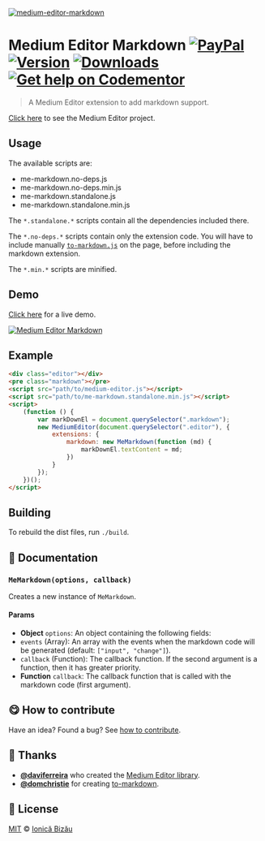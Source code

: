 
[![medium-editor-markdown](http://i.imgur.com/xb6JPkv.png)](#)

# Medium Editor Markdown [![PayPal](https://img.shields.io/badge/%24-paypal-f39c12.svg)][paypal-donations] [![Version](https://img.shields.io/npm/v/medium-editor-markdown.svg)](https://www.npmjs.com/package/medium-editor-markdown) [![Downloads](https://img.shields.io/npm/dt/medium-editor-markdown.svg)](https://www.npmjs.com/package/medium-editor-markdown) [![Get help on Codementor](https://cdn.codementor.io/badges/get_help_github.svg)](https://www.codementor.io/johnnyb?utm_source=github&utm_medium=button&utm_term=johnnyb&utm_campaign=github)

> A Medium Editor extension to add markdown support.

[Click here](https://github.com/daviferreira/medium-editor) to see the Medium Editor project.

## Usage

The available scripts are:


 - me-markdown.no-deps.js
 - me-markdown.no-deps.min.js
 - me-markdown.standalone.js
 - me-markdown.standalone.min.js


The `*.standalone.*` scripts contain all the dependencies included there.

The `*.no-deps.*` scripts contain only the extension code. You will have to include manually [`to-markdown.js`](https://github.com/domchristie/to-markdown) on the page, before including the markdown extension.

The `*.min.*` scripts are minified.

## Demo

[Click here](http://ionicabizau.github.io/medium-editor-markdown) for a live demo.

[![Medium Editor Markdown](http://i.imgur.com/t1taWY0.jpg)](http://ionicabizau.github.io/medium-editor-markdown)

## Example
```html
<div class="editor"></div>
<pre class="markdown"></pre>
<script src="path/to/medium-editor.js"></script>
<script src="path/to/me-markdown.standalone.min.js"></script>
<script>
    (function () {
        var markDownEl = document.querySelector(".markdown");
        new MediumEditor(document.querySelector(".editor"), {
            extensions: {
                markdown: new MeMarkdown(function (md) {
                    markDownEl.textContent = md;
                })
            }
        });
    })();
</script>
```
## Building

To rebuild the dist files, run `./build`.


## :memo: Documentation


### `MeMarkdown(options, callback)`
Creates a new instance of `MeMarkdown`.

#### Params
- **Object** `options`: An object containing the following fields:
 - `events` (Array): An array with the events when the markdown code will be generated (default: `["input", "change"]`).
 - `callback` (Function): The callback function. If the second argument is a function, then it has greater priority.
- **Function** `callback`: The callback function that is called with the markdown code (first argument).



## :yum: How to contribute
Have an idea? Found a bug? See [how to contribute][contributing].

## :cake: Thanks

 - [**@daviferreira**](https://github.com/daviferreira/) who created the [Medium Editor library](https://github.com/daviferreira/medium-editor).
 - [**@domchristie**](https://github.com/domchristie/) for creating [to-markdown](https://github.com/domchristie/to-markdown).



## :scroll: License

[MIT][license] © [Ionică Bizău][website]

[paypal-donations]: https://www.paypal.com/cgi-bin/webscr?cmd=_s-xclick&hosted_button_id=RVXDDLKKLQRJW
[donate-now]: http://i.imgur.com/6cMbHOC.png

[license]: http://showalicense.com/?fullname=Ionic%C4%83%20Biz%C4%83u%20%3Cbizauionica%40gmail.com%3E%20(http%3A%2F%2Fionicabizau.net)&year=2015#license-mit
[website]: http://ionicabizau.net
[contributing]: /CONTRIBUTING.md
[docs]: /DOCUMENTATION.md
